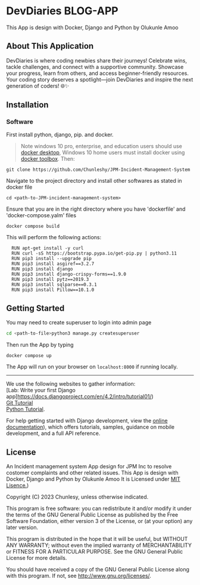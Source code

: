 # DevDiaries BLOG-APP
This App is design with Docker, Django and Python by Olukunle Amoo
## About This Application
DevDiaries is where coding newbies share their journeys! Celebrate wins, tackle challenges, and connect with a supportive community. Showcase your progress, learn from others, and access beginner-friendly resources. Your coding story deserves a spotlight—join DevDiaries and inspire the next generation of coders! 🌐✨


## Installation

### Software
First install python, django, pip. and docker.

> Note windows 10 pro, enterprise, and education users should use [docker desktop](https://docs.docker.com/docker-for-windows/install/), Windows 10 home users must install docker using [docker toolbox](https://docs.docker.com/toolbox/toolbox_install_windows/). 
Then:

```
git clone https://github.com/Chunleshy/JPM-Incident-Management-System
```
Navigate to the project directory and install other softwares as stated in docker file
```
cd <path-to-JPM-incident-management-system>
```
Ensure that you are in the right directory where you have 'dockerfile' and 'docker-compose.yalm' files
```
docker compose build

```
This will perform the following actions:
```
  RUN apt-get install -y curl
  RUN curl -sS https://bootstrap.pypa.io/get-pip.py | python3.11
  RUN pip3 install --upgrade pip
  RUN pip3 install asgiref==3.2.7
  RUN pip3 install django
  RUN pip3 install django-crispy-forms==1.9.0
  RUN pip3 install pytz==2019.3
  RUN pip3 install sqlparse==0.3.1
  RUN pip3 install Pillow==10.1.0
```

## Getting Started
You may need to create superuser to login into admin page 
```bash
cd <path-to-file>python3 manage.py createsuperuser
```
Then run the App by typing
```
docker compose up
```
The App will run on your browser on ```localhost:8000``` if running locally.


***************
We use the following websites to gather information:<br>
[Lab: Write your first Django app]https://docs.djangoproject.com/en/4.2/intro/tutorial01/)<br> 
[Git Tutorial](https://www.githubtutorial.com)<br>
[Python Tutorial](https://www.pythontutorial.com). <br>


For help getting started with Django development, view the
[online documentation](https://docs.djangoproject.com/en/4.2/)), which offers tutorials,
samples, guidance on mobile development, and a full API reference.


## License
An Incident management system App design for JPM Inc to resolve costomer complaints and other related issues. This App is design with Docker, Django and Python by Olukunle Amoo
It is Licensed under [MIT Lisence.](https://github.com/Chunleshy/DevDiaries/blob/main/LICENSE))

Copyright (C) 2023 Chunlesy, unless otherwise indicated.

This program is free software: you can redistribute it and/or modify
it under the terms of the GNU General Public License as published by
the Free Software Foundation, either version 3 of the License, or
(at your option) any later version.

This program is distributed in the hope that it will be useful,
but WITHOUT ANY WARRANTY; without even the implied warranty of
MERCHANTABILITY or FITNESS FOR A PARTICULAR PURPOSE.  See the
GNU General Public License for more details.

You should have received a copy of the GNU General Public License
along with this program.  If not, see <http://www.gnu.org/licenses/>.
